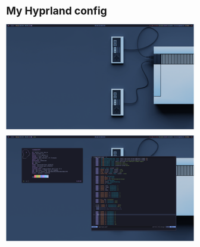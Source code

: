 # My Hyprland config

![1](https://raw.githubusercontent.com/roidm/hyprland-config/main/pics/3h.png "Image 1")

![2](https://raw.githubusercontent.com/roidm/hyprland-config/main/pics/4h.png "Image 2")


